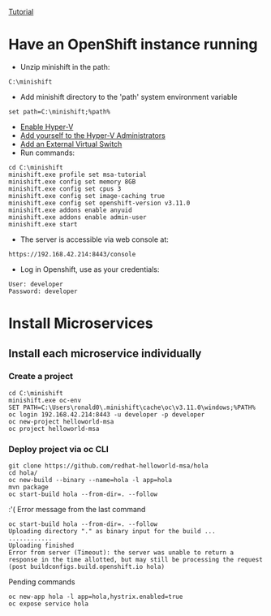 [Tutorial](https://htmlpreview.github.io/?https://github.com/redhat-helloworld-msa/helloworld-msa/blob/master/readme.html)
# Have an OpenShift instance running
- Unzip minishift in the path:
```shell
C:\minishift
```
- Add minishift directory to the 'path' system environment variable
```shell
set path=C:\minishift;%path%
```
- [Enable Hyper-V](https://github.com/ronald0009/Leeme/blob/master/resources/do092.1.md)
- [Add yourself to the Hyper-V Administrators](https://github.com/ronald0009/Leeme/blob/master/resources/do092.2.md)
- [Add an External Virtual Switch](https://github.com/ronald0009/Leeme/blob/master/resources/do092.3.md)
- Run commands:
```shell
cd C:\minishift
minishift.exe profile set msa-tutorial
minishift.exe config set memory 8GB
minishift.exe config set cpus 3
minishift.exe config set image-caching true
minishift.exe config set openshift-version v3.11.0
minishift.exe addons enable anyuid
minishift.exe addons enable admin-user
minishift.exe start
```
- The server is accessible via web console at:
```shell
https://192.168.42.214:8443/console
```
- Log in Openshift, use as your credentials:
```shell
User: developer
Password: developer
```
# Install Microservices
## Install each microservice individually
### Create a project
```shell
cd C:\minishift
minishift.exe oc-env
SET PATH=C:\Users\ronald0\.minishift\cache\oc\v3.11.0\windows;%PATH%
oc login 192.168.42.214:8443 -u developer -p developer
oc new-project helloworld-msa
oc project helloworld-msa
```
### Deploy project via oc CLI
```shell
git clone https://github.com/redhat-helloworld-msa/hola
cd hola/
oc new-build --binary --name=hola -l app=hola
mvn package
oc start-build hola --from-dir=. --follow
```
:'( Error message from the last command
```shell
oc start-build hola --from-dir=. --follow
Uploading directory "." as binary input for the build ...
............
Uploading finished
Error from server (Timeout): the server was unable to return a response in the time allotted, but may still be processing the request (post buildconfigs.build.openshift.io hola)
```
Pending commands
```
oc new-app hola -l app=hola,hystrix.enabled=true
oc expose service hola
```
